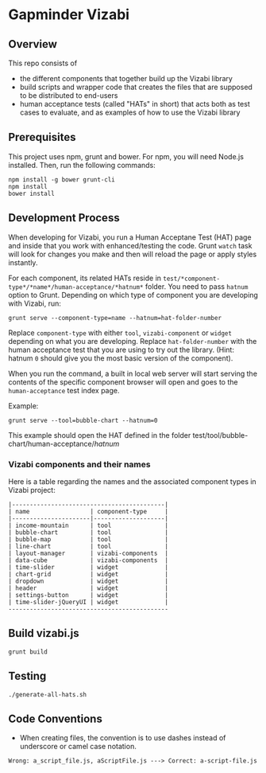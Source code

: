 Gapminder Vizabi
==============

## Overview

This repo consists of

* the different components that together build up the Vizabi library
* build scripts and wrapper code that creates the files that are supposed to be distributed to end-users
* human acceptance tests (called "HATs" in short) that acts both as test cases to evaluate, and as examples of how to use the Vizabi library

## Prerequisites

This project uses npm, grunt and bower. For npm, you will need Node.js installed. Then, run the following commands:

    npm install -g bower grunt-cli
    npm install
    bower install

## Development Process

When developing for Vizabi, you run a Human Acceptane Test (HAT) page and inside that you work with enhanced/testing the code. Grunt `watch` task will look for changes you make and then will reload the page or apply styles instantly.

For each component, its related HATs reside in `test/*component-type*/*name*/human-acceptance/*hatnum*` folder. You need to pass `hatnum` option to Grunt. Depending on which type of component you are developing with Vizabi, run:

    grunt serve --component-type=name --hatnum=hat-folder-number

Replace `component-type` with either `tool`, `vizabi-component` or `widget` depending on what you are developing.
Replace `hat-folder-number` with the human acceptance test that you are using to try out the library. (Hint: hatnum `0` should give you the most basic version of the component).

When you run the command, a built in local web server will start serving the contents of the specific component
browser will open and goes to the `human-acceptance` test index page.

Example:

    grunt serve --tool=bubble-chart --hatnum=0

This example should open the HAT defined in the folder test/tool/bubble-chart/human-acceptance/*hatnum*

### Vizabi components and their names

Here is a table regarding the names and the associated component types in Vizabi project:

    |-------------------------------------------|
    | name                 | component-type     |
    |----------------------|--------------------|
    | income-mountain      | tool               |
    | bubble-chart         | tool               |
    | bubble-map           | tool               |
    | line-chart           | tool               |
    | layout-manager       | vizabi-components  |
    | data-cube            | vizabi-components  |
    | time-slider          | widget             |
    | chart-grid           | widget             |
    | dropdown             | widget             |
    | header               | widget             |
    | settings-button      | widget             |
    | time-slider-jQueryUI | widget             |
    ---------------------------------------------

## Build vizabi.js

    grunt build

## Testing

    ./generate-all-hats.sh

## Code Conventions
* When creating files, the convention is to use dashes instead of underscore or camel case notation.
```
Wrong: a_script_file.js, aScriptFile.js ---> Correct: a-script-file.js
```



